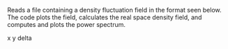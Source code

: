 Reads a file containing a density fluctuation field in the format seen below. The code plots the field, calculates the real space density field, and computes and plots the power spectrum.

x y delta
